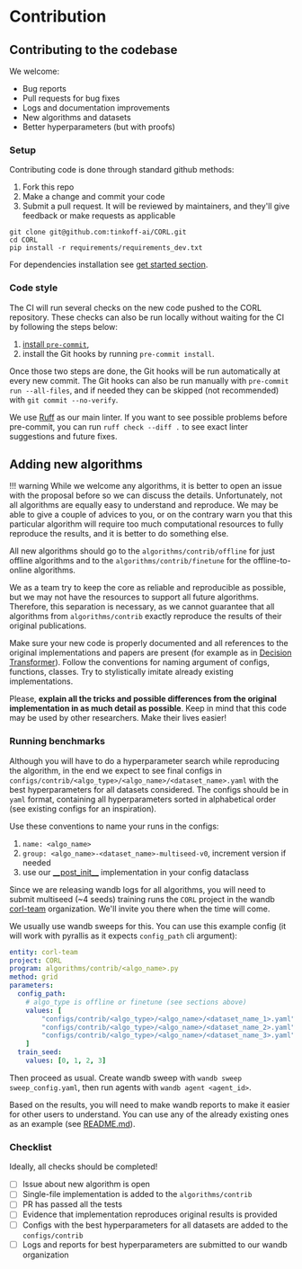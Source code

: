 # Contribution

## Contributing to the codebase

We welcome:

- Bug reports
- Pull requests for bug fixes
- Logs and documentation improvements
- New algorithms and datasets
- Better hyperparameters (but with proofs)

### Setup

Contributing code is done through standard github methods:

1. Fork this repo
2. Make a change and commit your code
3. Submit a pull request. It will be reviewed by maintainers, and they'll give feedback or make requests as applicable

```commandline
git clone git@github.com:tinkoff-ai/CORL.git
cd CORL
pip install -r requirements/requirements_dev.txt
```

For dependencies installation see [get started section](../get-started/install.md).

### Code style

The CI will run several checks on the new code pushed to the CORL repository. 
These checks can also be run locally without waiting for the CI by following the steps below:
    

1. [install `pre-commit`](https://pre-commit.com/#install),
2. install the Git hooks by running `pre-commit install`.

Once those two steps are done, the Git hooks will be run automatically at every new commit. 
The Git hooks can also be run manually with `pre-commit run --all-files`, and
if needed they can be skipped (not recommended) with `git commit --no-verify`.

We use [Ruff](https://github.com/astral-sh/ruff) as our main linter. If you want to see possible 
problems before pre-commit, you can run `ruff check --diff .` to see exact linter suggestions and future fixes.

## Adding new algorithms

!!! warning
        While we welcome any algorithms, it is better to open an issue with the proposal before 
        so we can discuss the details. Unfortunately, not all algorithms are equally 
        easy to understand and reproduce. We may be able to give a couple of advices to you,
        or on the contrary warn you that this particular algorithm will require too much 
        computational resources to fully reproduce the results, and it is better to do something else.


All new algorithms should go to the `algorithms/contrib/offline` for just 
offline algorithms and to the `algorithms/contrib/finetune` for the offline-to-online algorithms. 

We as a team try to keep the core as reliable and reproducible as possible, 
but we may not have the resources to support all future algorithms. 
Therefore, this separation is necessary, as we cannot guarantee that all 
algorithms from `algorithms/contrib` exactly reproduce the results of their original publications.

Make sure your new code is properly documented and all references to the original implementations and papers are present
(for example as in [Decision Transformer](https://github.com/corl-team/CORL/blob/main/algorithms/offline/dt.py)). 
Follow the conventions for naming argument of configs, functions, classes. Try to stylistically imitate already existing implementations.

Please, **explain all the tricks and possible differences from the original implementation in as much detail as possible**. 
Keep in mind that this code may be used by other researchers. Make their lives easier!

### Running benchmarks

Although you will have to do a hyperparameter search while reproducing the algorithm, 
in the end we expect to see final configs in `configs/contrib/<algo_type>/<algo_name>/<dataset_name>.yaml` with the best hyperparameters for all 
datasets considered. The configs should be in `yaml` format, containing all hyperparameters sorted 
in alphabetical order (see existing configs for an inspiration).

Use these conventions to name your runs in the configs:
1. `name: <algo_name>`
2. `group: <algo_name>-<dataset_name>-multiseed-v0`, increment version if needed
3. use our [\_\_post_init\_\_](https://github.com/tinkoff-ai/CORL/blob/962688b405f579a1ce6ec1b57e6369aaf76f9e69/algorithms/offline/awac.py#L48) implementation in your config dataclass

Since we are releasing wandb logs for all algorithms, you will need to submit multiseed (~4 seeds) 
training runs the `CORL` project in the wandb [corl-team](https://wandb.ai/corl-team) organization. We'll invite you there when the time will come.

We usually use wandb sweeps for this. You can use this example config (it will work with pyrallis as it expects `config_path` cli argument):
```yaml title="sweep_config.yaml"
entity: corl-team
project: CORL
program: algorithms/contrib/<algo_name>.py
method: grid
parameters:
  config_path:
    # algo_type is offline or finetune (see sections above)
    values: [
        "configs/contrib/<algo_type>/<algo_name>/<dataset_name_1>.yaml",
        "configs/contrib/<algo_type>/<algo_name>/<dataset_name_2>.yaml",
        "configs/contrib/<algo_type>/<algo_name>/<dataset_name_3>.yaml",
    ]
  train_seed:
    values: [0, 1, 2, 3]
```
Then proceed as usual. Create wandb sweep with `wandb sweep sweep_config.yaml`, then run agents with `wandb agent <agent_id>`.

Based on the results, you will need to make wandb reports to make it easier for other users to understand. 
You can use any of the already existing ones as an example (see [README.md](https://github.com/corl-team/CORL/tree/main)).

### Checklist

Ideally, all checks should be completed!

- [ ] Issue about new algorithm is open
- [ ] Single-file implementation is added to the `algorithms/contrib`
- [ ] PR has passed all the tests
- [ ] Evidence that implementation reproduces original results is provided
- [ ] Configs with the best hyperparameters for all datasets are added to the `configs/contrib`
- [ ] Logs and reports for best hyperparameters are submitted to our wandb organization
